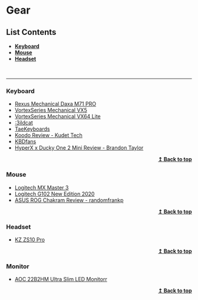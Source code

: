 # Gear

## List Contents

- **[Keyboard](#keyboard)**
- **[Mouse](#mouse)**
- **[Headset](#headset)**

<br>
<hr>

### Keyboard
- [Rexus Mechanical Daxa M71 PRO](https://rexuszone.id/produk/rexus-keyboard-wireless-gaming-mechanical-daxa-m71-pro/)
- [VortexSeries Mechanical VX5](https://vortexseries.net/produk/vortexseries-mechanical-keyboard-vx5/)
- [VortexSeries Mechanical VX64 Lite](https://vortexseries.net/produk/vortexseries-vx64-bluetooth-hotswappable-mechanical-keyboard/)
- [:3ildcat](https://www.youtube.com/user/jseom)
- [TaeKeyboards](https://www.youtube.com/channel/UCllGwtW6scxAjM28fIgEozg)
- [Koodo Review - Kudet Tech](https://www.youtube.com/watch?v=pEj5CtPCqRk&feature=youtu.be&fbclid=IwAR0wK0juj8nBIoo-HzHFARMVFIRHMOKOfWHjZrEAmAxrDYRQx46M96kWHP0)
- [KBDfans](https://kbdfans.com/)
- [HyperX x Ducky One 2 Mini Review - Brandon Taylor](https://www.youtube.com/watch?v=i4lvGpDPPTo)

<p align="right">
    <b><a href="#list-contents">↥ Back to top</a></b>
</p>

### Mouse
- [Logitech MX Master 3](https://www.logitech.com/en-us/product/mx-master-3)
- [Logitech G102 New Edition 2020](https://www.logitechg.com/in-id/products/gaming-mice/g102-lightsync-rgb-gaming-mouse.html)
- [ASUS ROG Chakram Review - randomfrankp](https://www.youtube.com/watch?v=imE3jc3Iq3s)

<p align="right">
    <b><a href="#list-contents">↥ Back to top</a></b>
</p>

### Headset
- [KZ ZS10 Pro](https://www.tokopedia.com/urbangeeks/knowledge-zenith-kz-zs10-pro-original-with-mic-alt-zst-zs3-ed12-zs6-purple-earphone)

<p align="right">
    <b><a href="#list-contents">↥ Back to top</a></b>
</p>

### Monitor
- [AOC 22B2HM Ultra Slim LED Monitorr](https://tokopedia.link/3sXUTB26Krb)

<p align="right">
    <b><a href="#list-contents">↥ Back to top</a></b>
</p>